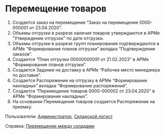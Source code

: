 #  Перемещение товаров

1. Создается заказ на перемещение “Заказ на перемещение 0000-000001 от 23.04.2020”.
2. Объемы отгрузки в разрезе наличия товаров утверждаются в АРМе “Утверждение отгрузок” по дате отгрузки.
3. Объемы отгрузки в разрезе групп планирования подтверждаются в АРМе “Формирование планов отгрузки” вкладка “Подтверждение заказов”.
4. Создается “План отгрузки 00000000091 от 21.02.2023” в АРМе “Формирование планов отгрузки”.
5. Создается Задание на доставку в АРМе “Рабочее место менеджера по доставке”.
6. Создается Распоряжение на отгрузку в АРМе “Формирование накладных” вкладка “Формирование распоряжений”.
7. Создается “Перемещение товаров 0000-000002 от 23.04.2020” в АРМе “Формирование накладных”.
8. На основании Перемещения товаров создается Распоряжение на приемку.

Пользователи: [Администратор](../Users/Administrator.md), [Складской логист](../Users/WarehouseLogistician.md)

Справка: <a href="https://konstanta-it.github.io/erp4food/Warehouse/SimpleWarehouse/Peremeshenie/PeremeshenieMegduSkladamiNaTCD/" target="_blank"> Перемещение между складами </a>